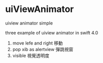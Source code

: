 # uiViewAnimator
uiview animator  simple

three example of uiview animator in swift 4.0

1. move lefe and right    移動
2. pop xib as alertview   彈跳視窗
3. visible 視覺透明度
